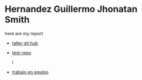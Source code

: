 # Hernandez Guillermo Jhonatan Smith

here are my report

- [taller git hub](https://github.com/smithHDZ/TALLER-DE-GITHUB.git)
  

- [test-repo](https://github.com/smithHDZ/EstructuraDatos12-13HGJS.git)

    l
 
- [trabajo en equipo](https://github.com/CarlosEduardo15/Proyecto-curso-git.git)

